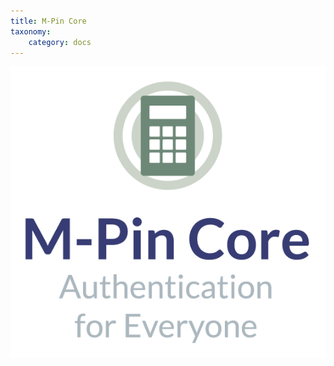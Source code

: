 ```yaml
---
title: M-Pin Core
taxonomy:
    category: docs
---
```


![M-Pin Core](/user/assets/1-m-pin-core.png "M-Pin Core")